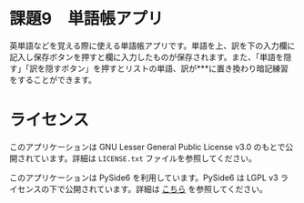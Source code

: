 # 課題9　単語帳アプリ

英単語などを覚える際に使える単語帳アプリです。単語を上、訳を下の入力欄に記入し保存ボタンを押すと欄に入力したものが保存されます。また、「単語を隠す」「訳を隠すボタン」を押すとリストの単語、訳が***に置き換わり暗記練習をすることができます。

# ライセンス

このアプリケーションは GNU Lesser General Public License v3.0 のもとで公開されています。詳細は `LICENSE.txt` ファイルを参照してください。

このアプリケーションは PySide6 を利用しています。PySide6 は LGPL v3 ライセンスの下で公開されています。詳細は [こちら](https://www.qt.io/licensing/) を参照してください。
